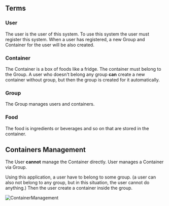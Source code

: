 ## Terms

### User

The user is the user of this system.
To use this system the user must register this system.
When a user has registered, a new Group and Container for the user will be also created. 

### Container

The Container is a box of foods like a fridge.
The container must belong to the Group.
A user who doesn't belong any group **can** create a new container without group, but then the group is created for it automatically.

### Group

The Group manages users and containers.

### Food

The food is ingredients or beverages and so on that are stored in the container.

## Containers Management

The User **cannot** manage the Container directly.
User manages a Container via Group. 

Using this application, a user have to belong to some group.
(a user can also not belong to any group, but in this situation, the user cannot do anything.)
Then the user create a container inside the group.

![ContainerManagement](/img/specification/managing-containers.drawio.svg)
